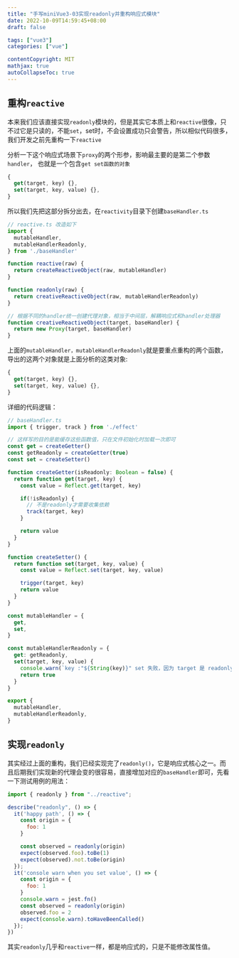 ```yaml
---
title: "手写miniVue3-03实现readonly并重构响应式模块"
date: 2022-10-09T14:59:45+08:00
draft: false

tags: ["vue3"]
categories: ["vue"]

contentCopyright: MIT
mathjax: true
autoCollapseToc: true
---
```


## 重构`reactive`
本来我们应该直接实现`readonly`模块的，但是其实它本质上和`reactive`很像，只不过它是只读的，不能`set`，set时，不会设置成功只会警告，所以相似代码很多，我们开发之前先重构一下`reactive`

分析一下这个响应式场景下`proxy`的两个形参，影响最主要的是第二个参数`handler`， 也就是一个包含`get set函数的对象`

```javascript
{
  get(target, key) {},
  set(target, key, value) {},
}
```

所以我们先把这部分拆分出去，在`reactivity`目录下创建`baseHandler.ts`

```javascript
// reactive.ts 改造如下
import {
  mutableHandler,
  mutableHandlerReadonly,
} from './baseHandler'

function reactive(raw) {
  return createReactiveObject(raw, mutableHandler)
}

function readonly(raw) {
  return creativeReactiveObject(raw, mutableHandlerReadonly)
}

// 根据不同的handler统一创建代理对象，相当于中间层，解耦响应式和handler处理器
function creativeReactiveObject(target, baseHandler) {
  return new Proxy(target, baseHandler)
}
```
上面的`mutableHandler，mutableHandlerReadonly`就是要重点重构的两个函数，导出的这两个对象就是上面分析的这类对象:

```javascript
{
  get(target, key) {},
  set(target, key, value) {},
}
```

详细的代码逻辑：


```javascript
// baseHandler.ts
import { trigger, track } from './effect'

// 这样写的目的是能缓存这些函数值，只在文件初始化时加载一次即可
const get = createGetter()
const getReadonly = createGetter(true)
const set = createSetter()

function createGetter(isReadonly: Boolean = false) {
  return function get(target, key) {
    const value = Reflect.get(target, key)

    if(!isReadonly) {
      // 不是readonly才需要收集依赖
      track(target, key)
    }

    return value
  }
}

function createSetter() {
  return function set(target, key, value) {
    const value = Reflect.set(target, key, value)

    trigger(target, key)
    return value
  }
}

const mutableHandler = {
  get,
  set,
}

const mutableHandlerReadonly = {
  get: getReadonly,
  set(target, key, value) {
    console.warn(`key :"${String(key)}" set 失败，因为 target 是 readonly 类型`, `${JSON.stringfy(target)}`)
    return true
  }
}

export {
  mutableHandler,
  mutableHandlerReadonly,
}
```

## 实现`readonly`
其实经过上面的重构，我们已经实现完了`readonly()`，它是响应式核心之一。而且后期我们实现新的代理会变的很容易，直接增加对应的`baseHandler`即可，先看一下测试用例的用法：

```javascript
import { readonly } from "../reactive";

describe("readonly", () => {
  it('happy path', () => {
    const origin = {
      foo: 1
    }

    const observed = readonly(origin)
    expect(observed.foo).toBe(1)
    expect(observed).not.toBe(origin)
  });
  it('console warn when you set value', () => {
    const origin = {
      foo: 1
    }
    console.warn = jest.fn()
    const observed = readonly(origin)
    observed.foo = 2
    expect(console.warn).toHaveBeenCalled()
  });
})
```
其实`readonly`几乎和`reactive`一样，都是响应式的，只是不能修改属性值。